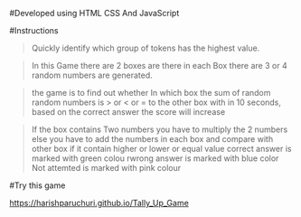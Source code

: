 #Developed using HTML CSS And JavaScript

#Instructions


>Quickly identify which group of tokens has the highest value.


>In this Game there are 2 boxes are there in each Box there are 3 or 4 random numbers are generated.


>the game is to find out whether In which box the sum of random random numbers is > or < or = to the other box with in 10 seconds, based on the correct answer the score will increase


>If the box contains Two numbers you have to multiply the 2 numbers else you have to add the numbers in each box and compare with other box if it contain higher or lower or equal value
correct answer is marked with green colou rwrong answer is marked with blue color  Not attemted is marked with pink colour


#Try this game


https://harishparuchuri.github.io/Tally_Up_Game

